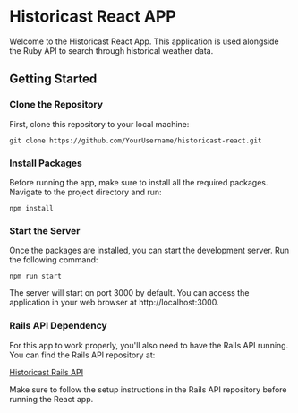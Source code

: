 # Historicast React APP

Welcome to the Historicast React App. This application is used alongside the Ruby API to search through historical weather data.

## Getting Started

### Clone the Repository

First, clone this repository to your local machine:

```git clone https://github.com/YourUsername/historicast-react.git```

### Install Packages
Before running the app, make sure to install all the required packages. Navigate to the project directory and run:

```npm install```

### Start the Server

Once the packages are installed, you can start the development server. Run the following command:

```npm run start```

The server will start on port 3000 by default. You can access the application in your web browser at http://localhost:3000.

### Rails API Dependency
For this app to work properly, you'll also need to have the Rails API running. You can find the Rails API repository at:

[Historicast Rails API](https://github.com/ChrisFlopes/historicast-ruby)

Make sure to follow the setup instructions in the Rails API repository before running the React app.
